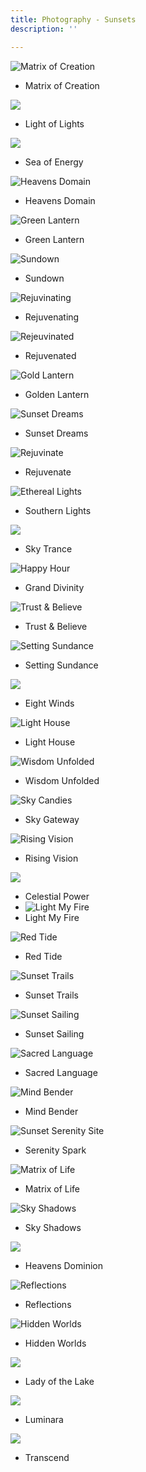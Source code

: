 ```yaml
---
title: Photography - Sunsets
description: ''

---
```

![](/assets/img/printfavorite.JPG "Matrix of Creation")

* Matrix of Creation

![](/assets/img/img_1601.jpeg)

* Light of Lights

![](/assets/img/img_1590.jpeg)

* Sea of Energy

![](/assets/img/img_0154.jpeg "Heavens Domain")

* Heavens Domain

![](/assets/img/img_0138.jpeg "Green Lantern")

* Green Lantern

![](/assets/img/img_0087.jpeg "Sundown")

* Sundown

![](/assets/img/img_0021.jpeg "Rejuvinating")

* Rejuvenating

![](/assets/img/img_0019.jpeg "Rejeuvinated")

* Rejuvenated

![](/assets/img/img_0125.jpeg "Gold Lantern")

* Golden Lantern

![](/assets/img/img_0350.JPEG "Sunset Dreams")

* Sunset Dreams

![](/assets/img/img_9996.jpeg "Rejuvinate")

* Rejuvenate

![](/assets/img/img_9768.jpeg "Ethereal Lights")

* Southern Lights

![](/assets/img/img_4718.jpeg)

* Sky Trance

![](/assets/img/img_9772.jpeg "Happy Hour")

* Grand Divinity

![](/assets/img/img_9959.jpeg "Trust & Believe")

* Trust & Believe

![](/assets/img/img_9694.jpeg "Setting Sundance")

* Setting Sundance

![](/assets/img/img_1592.jpeg)

* Eight Winds

![](/assets/img/img_9338.jpeg "Light House")

* Light House

![](/assets/img/img_0213.jpeg "Wisdom Unfolded")

* Wisdom Unfolded

![](/assets/img/img_7887.jpeg "Sky Candies")

* Sky Gateway

![](/assets/img/img_9693.jpeg "Rising Vision")

* Rising Vision

![](/assets/img/img_3206.jpeg)

* Celestial Power
* ![](/assets/img/img_9518.jpeg "Light My Fire")
* Light My Fire

![](/assets/img/img_7580.jpeg "Red Tide")

* Red Tide

![](/assets/img/img_9880.jpeg "Sunset Trails")

* Sunset Trails

![](/assets/img/img_9516.jpeg "Sunset Sailing")

* Sunset Sailing

![](/assets/img/sunsetgoldenray.JPG "Sacred Language")

* Sacred Language

![](/assets/img/img_9664.jpeg "Mind Bender")

* Mind Bender

![](/assets/img/img_9332.jpeg "Sunset Serenity Site")

* Serenity Spark

![](/assets/img/sunset-valleys.JPG "Matrix of Life")

* Matrix of Life

![](/assets/img/img_3692.jpeg "Sky Shadows")

* Sky Shadows

![](/assets/img/img_4764.jpeg)

* Heavens Dominion

![](/assets/img/img_9215.jpeg "Reflections")

* Reflections

![](/assets/img/img_9324.jpeg "Hidden Worlds")

* Hidden Worlds

![](/assets/img/img_3697.jpeg)

* Lady of the Lake

![](/assets/img/img_7009.jpeg)

* Luminara

![](/assets/img/img_4720.jpeg)

* Transcend